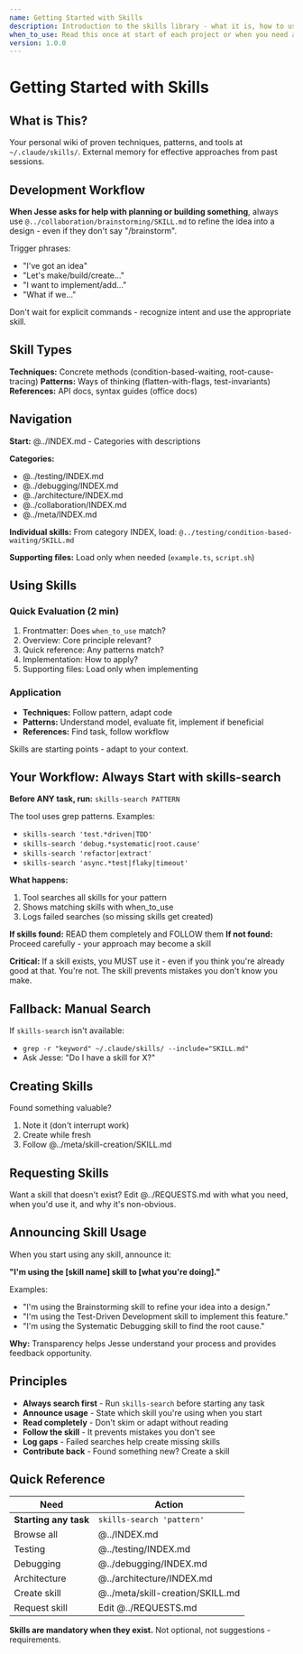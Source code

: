 ```yaml
---
name: Getting Started with Skills
description: Introduction to the skills library - what it is, how to use it, how to contribute
when_to_use: Read this once at start of each project or when you need a refresher
version: 1.0.0
---
```


# Getting Started with Skills

## What is This?

Your personal wiki of proven techniques, patterns, and tools at `~/.claude/skills/`. External memory for effective approaches from past sessions.

## Development Workflow

**When Jesse asks for help with planning or building something**, always use `@../collaboration/brainstorming/SKILL.md` to refine the idea into a design - even if they don't say "/brainstorm".

Trigger phrases:
- "I've got an idea"
- "Let's make/build/create..."
- "I want to implement/add..."
- "What if we..."

Don't wait for explicit commands - recognize intent and use the appropriate skill.

## Skill Types

**Techniques:** Concrete methods (condition-based-waiting, root-cause-tracing)
**Patterns:** Ways of thinking (flatten-with-flags, test-invariants)
**References:** API docs, syntax guides (office docs)

## Navigation

**Start:** @../INDEX.md - Categories with descriptions

**Categories:**
- @../testing/INDEX.md
- @../debugging/INDEX.md
- @../architecture/INDEX.md
- @../collaboration/INDEX.md
- @../meta/INDEX.md

**Individual skills:** From category INDEX, load: `@../testing/condition-based-waiting/SKILL.md`

**Supporting files:** Load only when needed (`example.ts`, `script.sh`)

## Using Skills

### Quick Evaluation (2 min)
1. Frontmatter: Does `when_to_use` match?
2. Overview: Core principle relevant?
3. Quick reference: Any patterns match?
4. Implementation: How to apply?
5. Supporting files: Load only when implementing

### Application
- **Techniques:** Follow pattern, adapt code
- **Patterns:** Understand model, evaluate fit, implement if beneficial
- **References:** Find task, follow workflow

Skills are starting points - adapt to your context.

## Your Workflow: Always Start with skills-search

**Before ANY task, run:** `skills-search PATTERN`

The tool uses grep patterns. Examples:
- `skills-search 'test.*driven|TDD'`
- `skills-search 'debug.*systematic|root.cause'`
- `skills-search 'refactor|extract'`
- `skills-search 'async.*test|flaky|timeout'`

**What happens:**
1. Tool searches all skills for your pattern
2. Shows matching skills with when_to_use
3. Logs failed searches (so missing skills get created)

**If skills found:** READ them completely and FOLLOW them
**If not found:** Proceed carefully - your approach may become a skill

**Critical:** If a skill exists, you MUST use it - even if you think you're already good at that. You're not. The skill prevents mistakes you don't know you make.

## Fallback: Manual Search

If `skills-search` isn't available:
- `grep -r "keyword" ~/.claude/skills/ --include="SKILL.md"`
- Ask Jesse: "Do I have a skill for X?"

## Creating Skills

Found something valuable?
1. Note it (don't interrupt work)
2. Create while fresh
3. Follow @../meta/skill-creation/SKILL.md

## Requesting Skills

Want a skill that doesn't exist? Edit @../REQUESTS.md with what you need, when you'd use it, and why it's non-obvious.

## Announcing Skill Usage

When you start using any skill, announce it:

**"I'm using the [skill name] skill to [what you're doing]."**

Examples:
- "I'm using the Brainstorming skill to refine your idea into a design."
- "I'm using the Test-Driven Development skill to implement this feature."
- "I'm using the Systematic Debugging skill to find the root cause."

**Why:** Transparency helps Jesse understand your process and provides feedback opportunity.

## Principles

- **Always search first** - Run `skills-search` before starting any task
- **Announce usage** - State which skill you're using when you start
- **Read completely** - Don't skim or adapt without reading
- **Follow the skill** - It prevents mistakes you don't see
- **Log gaps** - Failed searches help create missing skills
- **Contribute back** - Found something new? Create a skill

## Quick Reference

| Need | Action |
|------|--------|
| **Starting any task** | `skills-search 'pattern'` |
| Browse all | @../INDEX.md |
| Testing | @../testing/INDEX.md |
| Debugging | @../debugging/INDEX.md |
| Architecture | @../architecture/INDEX.md |
| Create skill | @../meta/skill-creation/SKILL.md |
| Request skill | Edit @../REQUESTS.md |

**Skills are mandatory when they exist.** Not optional, not suggestions - requirements.
